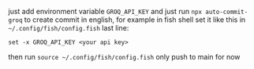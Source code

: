 just add environment variable `GROQ_API_KEY` and just run `npx auto-commit-groq` to create commit in english, for example in fish shell set it like this in `~/.config/fish/config.fish` last line:

```
set -x GROQ_API_KEY <your api key>
```

then run `source ~/.config/fish/config.fish` only push to main for now